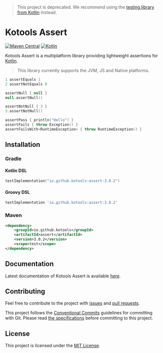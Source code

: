 > This project is deprecated.
> We recommend using the [testing library from Kotlin][kotlin.test] instead.

[kotlin.test]: https://kotlinlang.org/api/latest/kotlin.test

# Kotools Assert

[![Maven Central](https://img.shields.io/maven-central/v/io.github.kotools/assert)](https://search.maven.org/artifact/io.github.kotools/assert)
[![Kotlin](https://img.shields.io/badge/kotlin-1.5.31-blue.svg?logo=kotlin)][kotlin]

Kotools Assert is a multiplatform library providing lightweight assertions for
[Kotlin].
> This library currently supports the JVM, JS and Native platforms.

```kotlin
1 assertEquals 1
2 assertNotEquals 0

assertNull { null }
null.assertNull()

assertNotNull { 3 }
3.assertNotNull()

assertPass { println("Hello") }
assertFails { throw Exception() }
assertFailsWith<RuntimeException> { throw RuntimeException() }
```

[kotlin]: https://kotlinlang.org

## Installation

### Gradle

#### Kotlin DSL

```kotlin
testImplementation("io.github.kotools:assert:3.0.2")
```

#### Groovy DSL

```groovy
testImplementation 'io.github.kotools:assert:3.0.2'
```

### Maven

```xml
<dependency>
    <groupId>io.github.kotools</groupId>
    <artifactId>assert</artifactId>
    <version>3.0.2</version>
    <scope>test</scope>
</dependency>
```

## Documentation

Latest documentation of Kotools Assert is available
[here](https://kotools.github.io/assert).

## Contributing

Feel free to contribute to the project with
[issues](https://github.com/kotools/assert/issues) and
[pull requests](https://github.com/kotools/assert/pulls).

This project follows the [Conventional Commits][conventional-commits] guidelines
for committing with Git.
Please read [the specifications][conventional-commits] before committing to this
project.

[conventional-commits]: https://www.conventionalcommits.org/en/v1.0.0/

## License

This project is licensed under the
[MIT License](https://choosealicense.com/licenses/mit).

